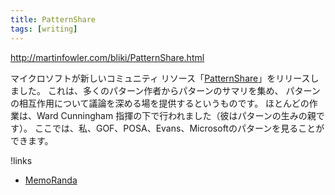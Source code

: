 ```yaml
---
title: PatternShare
tags: [writing]
---
```


http://martinfowler.com/bliki/PatternShare.html

マイクロソフトが新しいコミュニティ リソース「[PatternShare](http://patternshare.org/)」をリリースしました。
これは、多くのパターン作者からパターンのサマリを集め、
パターンの相互作用について議論を深める場を提供するというものです。
ほとんどの作業は、Ward Cunningham 指揮の下で行われました（彼はパターンの生みの親です）。
ここでは、私、GOF、POSA、Evans、Microsoftのパターンを見ることができます。

!links

* [MemoRanda](http://homepage.mac.com/keithray/blog/2005/02/05/)
